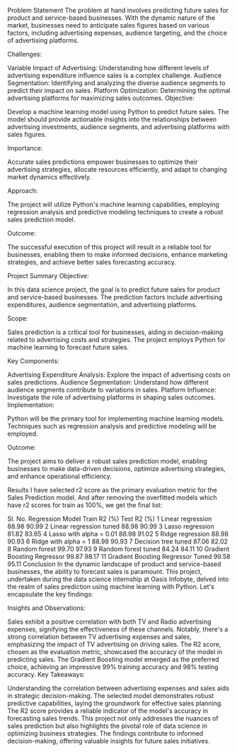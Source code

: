 Problem Statement
The problem at hand involves predicting future sales for product and service-based businesses. With the dynamic nature of the market, businesses need to anticipate sales figures based on various factors, including advertising expenses, audience targeting, and the choice of advertising platforms.

Challenges:

Variable Impact of Advertising: Understanding how different levels of advertising expenditure influence sales is a complex challenge.
Audience Segmentation: Identifying and analyzing the diverse audience segments to predict their impact on sales.
Platform Optimization: Determining the optimal advertising platforms for maximizing sales outcomes.
Objective:

Develop a machine learning model using Python to predict future sales. The model should provide actionable insights into the relationships between advertising investments, audience segments, and advertising platforms with sales figures.

Importance:

Accurate sales predictions empower businesses to optimize their advertising strategies, allocate resources efficiently, and adapt to changing market dynamics effectively.

Approach:

The project will utilize Python's machine learning capabilities, employing regression analysis and predictive modeling techniques to create a robust sales prediction model.

Outcome:

The successful execution of this project will result in a reliable tool for businesses, enabling them to make informed decisions, enhance marketing strategies, and achieve better sales forecasting accuracy.

Project Summary
Objective:

In this data science project, the goal is to predict future sales for product and service-based businesses. The prediction factors include advertising expenditures, audience segmentation, and advertising platforms.

Scope:

Sales prediction is a critical tool for businesses, aiding in decision-making related to advertising costs and strategies. The project employs Python for machine learning to forecast future sales.

Key Components:

Advertising Expenditure Analysis: Explore the impact of advertising costs on sales predictions.
Audience Segmentation: Understand how different audience segments contribute to variations in sales.
Platform Influence: Investigate the role of advertising platforms in shaping sales outcomes.
Implementation:

Python will be the primary tool for implementing machine learning models. Techniques such as regression analysis and predictive modeling will be employed.

Outcome:

The project aims to deliver a robust sales prediction model, enabling businesses to make data-driven decisions, optimize advertising strategies, and enhance operational efficiency.

Results
I have selected r2 score as the primary evaluation metric for the Sales Prediction model. And after removing the overfitted models which have r2 scores for train as 100%, we get the final list:

Sl. No.	Regression Model	Train R2 (%)	Test R2 (%)
1	Linear regression	88.98	90.99
2	Linear regression tuned	88.98	90.99
3	Lasso regression	81.82	83.65
4	Lasso with alpha = 0.01	88.98	91.02
5	Ridge regression	88.98	90.93
6	Ridge with alpha = 1	88.98	90.93
7	Decision tree tuned	87.06	82.02
8	Random forest	99.70	97.93
9	Random forest tuned	84.24	84.11
10	Gradient Boosting Regressor	99.87	98.17
11	Gradient Boosting Regressor Tuned	99.58	95.11
Conclusion
In the dynamic landscape of product and service-based businesses, the ability to forecast sales is paramount. This project, undertaken during the data science internship at Oasis Infobyte, delved into the realm of sales prediction using machine learning with Python. Let's encapsulate the key findings:

Insights and Observations:

Sales exhibit a positive correlation with both TV and Radio advertising expenses, signifying the effectiveness of these channels.
Notably, there's a strong correlation between TV advertising expenses and sales, emphasizing the impact of TV advertising on driving sales.
The R2 score, chosen as the evaluation metric, showcased the accuracy of the model in predicting sales.
The Gradient Boosting model emerged as the preferred choice, achieving an impressive 99% training accuracy and 98% testing accuracy.
Key Takeaways:

Understanding the correlation between advertising expenses and sales aids in strategic decision-making.
The selected model demonstrates robust predictive capabilities, laying the groundwork for effective sales planning.
The R2 score provides a reliable indicator of the model's accuracy in forecasting sales trends.
This project not only addresses the nuances of sales prediction but also highlights the pivotal role of data science in optimizing business strategies. The findings contribute to informed decision-making, offering valuable insights for future sales initiatives.
